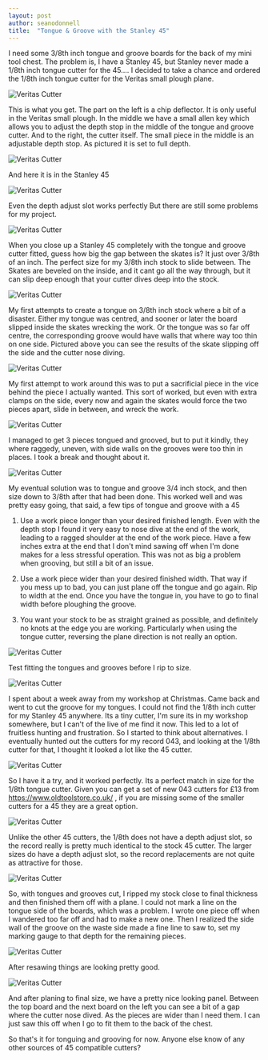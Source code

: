 ```yaml
---
layout: post
author: seanodonnell
title:  "Tongue & Groove with the Stanley 45"
---
```


I need some 3/8th inch tongue and groove boards for the back of my mini tool chest. The problem is, I have a Stanley 45, but Stanley never made a 1/8th inch tongue cutter for the 45.... I decided to take a chance and ordered the 1/8th inch tongue cutter for the Veritas small plough plane.


![Veritas Cutter](/assets/images/tg/01.jpg)

This is what you get. The part on the left is a chip deflector. It is only useful in the Veritas small plough. In the middle we have a small allen key which allows you to adjust the depth stop in the middle of the tongue and groove cutter. And to the right, the cutter itself. The small piece in the middle is an adjustable depth stop. As pictured it is set to full depth. 


![Veritas Cutter](/assets/images/tg/02.jpg)

And here it is in the Stanley 45

![Veritas Cutter](/assets/images/tg/03.jpg)

Even the depth adjust slot works perfectly
But there are still some problems for my project.

![Veritas Cutter](/assets/images/tg/04.jpg)

When you close up a Stanley 45 completely with the tongue and groove cutter fitted, guess how big the gap between the skates is? It just over 3/8th of an inch. The perfect size for my 3/8th inch stock to slide between. The Skates are beveled on the inside, and it cant go all the way through, but it can slip deep enough that your cutter dives deep into the stock. 

![Veritas Cutter](/assets/images/tg/05.jpg)

My first attempts to create a tongue on 3/8th inch stock where a bit of a disaster. Either my tongue was centred, and sooner or later the board slipped inside the skates wrecking the work. Or the tongue was so far off centre, the corresponding groove would have walls that where way too thin on one side. Pictured above you can see the results of the skate slipping off the side and the cutter nose diving.

![Veritas Cutter](/assets/images/tg/06.jpg)

My first attempt to work around this was to put a sacrificial piece in the vice behind the piece I actually wanted. This sort of worked, but even with extra clamps on the side, every now and again the skates would force the two pieces apart, slide in between, and wreck the work.

![Veritas Cutter](/assets/images/tg/07.jpg)

I managed to get 3 pieces tongued and grooved, but to put it kindly, they where raggedy, uneven, with side walls on the grooves were too thin in places. I took a break and thought about it.


![Veritas Cutter](/assets/images/tg/08.jpg)

My eventual solution was to tongue and groove 3/4 inch stock, and then size down to 3/8th after that had been done. This worked well and was pretty easy going, that said, a few tips of tongue and groove with a 45

1. Use a work piece longer than your desired finished length. Even with the depth stop I found it very easy to nose dive at the end of the work, leading to a ragged shoulder at the end of the work piece. Have a few inches extra at the end that I don't mind sawing off when I'm done makes for a less stressful operation. This was not as big a problem when grooving, but still a bit of an issue.

2. Use a work piece wider than your desired finished width. That way if you mess up to bad, you can just plane off the tongue and go again. Rip to width at the end. Once you have the tongue in, you have to go to final width before ploughing the groove.

3. You want your stock to be as straight grained as possible, and definitely no knots at the edge you are working. Particularly when using the tongue cutter, reversing the plane direction is not really an option.


![Veritas Cutter](/assets/images/tg/09.jpg)

Test fitting the tongues and grooves before I rip to size.

![Veritas Cutter](/assets/images/tg/10.jpg)


I spent about a week away from my workshop at Christmas. Came back and went to cut the groove for my tongues. I could not find the 1/8th inch cutter for my Stanley 45 anywhere. Its a tiny cutter, I'm sure its in my workshop somewhere, but I can't of the live of me find it now. This led to a lot of fruitless hunting and frustration. So I started to think about alternatives. I eventually hunted out the cutters for my record 043, and looking at the 1/8th cutter for that, I thought it looked a lot like the 45 cutter. 

![Veritas Cutter](/assets/images/tg/11.jpg)

So I have it a try, and it worked perfectly. Its a perfect match in size for the 1/8th tongue cutter. Given you can get a set of new 043 cutters for £13 from https://www.oldtoolstore.co.uk/ , if you are missing some of the smaller cutters for a 45 they are a great option. 

![Veritas Cutter](/assets/images/tg/12.jpg)

Unlike the other 45 cutters, the 1/8th does not have a depth adjust slot, so the record really is pretty much identical to the stock 45 cutter. The larger sizes do have a depth adjust slot, so the record replacements are not quite as attractive for those.

![Veritas Cutter](/assets/images/tg/13.jpg)

So, with tongues and grooves cut, I ripped my stock close to final thickness and then finished them off with a plane. I could not mark a line on the tongue side of the boards, which was a problem. I wrote one piece off when I wandered too far off and had to make a new one. Then I realized the side wall of the groove on the waste side made a fine line to saw to, set my marking gauge to that depth for the remaining pieces.      

![Veritas Cutter](/assets/images/tg/14.jpg)

After resawing things are looking pretty good.


![Veritas Cutter](/assets/images/tg/15.jpg)

And after planing to final size, we have a pretty nice looking panel. Between the top board and the next board on the left you can see a bit of a gap where the cutter nose dived. As the pieces are wider than I need them. I can just saw this off when I go to fit them to the back of the chest.

So that's it for tonguing and grooving for now. Anyone else know of any other sources of 45 compatible cutters?


